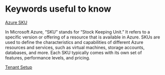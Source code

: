 # Keywords useful to know

[Azure SKU](https://www.skillvertex.com/blog/what-is-sku-in-azure/)

In Microsoft Azure, “SKU” stands for “Stock Keeping Unit.” It refers to a specific version or offering of a resource that is available in Azure. SKUs are used to define the characteristics and capabilities of different Azure resources and services, such as virtual machines, storage accounts, databases, and more. Each SKU typically comes with its own set of features, performance levels, and pricing.

[Tenant Setup](https://learn.microsoft.com/en-us/entra/external-id/customers/quickstart-trial-setup)
